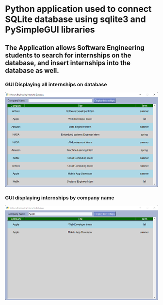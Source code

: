 # Python application used to connect SQLite database using sqlite3 and PySimpleGUI libraries

## The Application allows Software Engineering students to search for internships on the database, and insert internships into the database as well. 

### GUI Displaying all internships on database
![](DisplayInternshipsGUI.png)


### GUI displaying internships by company name
![](DisplayInternshipsByCompanyNameGUI.png)


